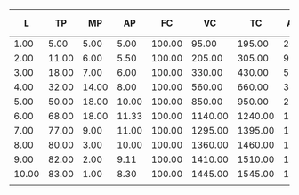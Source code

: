 | L     | TP    | MP    | AP    | FC     | VC      | TC      | AFC   | AVC   | ATC   | MC    | MR    | TR      | profit | MR2   | TR2     | profit2 | shutdown-price | 
|-------|-------|-------|-------|--------|---------|---------|-------|-------|-------|-------|-------|---------|--------|-------|---------|---------|----------------| 
| 1.00  | 5.00  | 5.00  | 5.00  | 100.00 | 95.00   | 195.00  | 20.00 | 19.00 | 39.00 | 39.00 | 20.00 | 100.00  | -95.00 | 25.00 | 125.00  | -70.00  | 16.75          | 
| 2.00  | 11.00 | 6.00  | 5.50  | 100.00 | 205.00  | 305.00  | 9.09  | 18.64 | 27.73 | 18.33 | 20.00 | 220.00  | -85.00 | 25.00 | 275.00  | -30.00  | 16.75          | 
| 3.00  | 18.00 | 7.00  | 6.00  | 100.00 | 330.00  | 430.00  | 5.56  | 18.33 | 23.89 | 17.86 | 20.00 | 360.00  | -70.00 | 25.00 | 450.00  | 20.00   | 16.75          | 
| 4.00  | 32.00 | 14.00 | 8.00  | 100.00 | 560.00  | 660.00  | 3.12  | 17.50 | 20.62 | 16.43 | 20.00 | 640.00  | -20.00 | 25.00 | 800.00  | 140.00  | 16.75          | 
| 5.00  | 50.00 | 18.00 | 10.00 | 100.00 | 850.00  | 950.00  | 2.00  | 17.00 | 19.00 | 16.11 | 20.00 | 1000.00 | 50.00  | 25.00 | 1250.00 | 300.00  | 16.75          | 
| 6.00  | 68.00 | 18.00 | 11.33 | 100.00 | 1140.00 | 1240.00 | 1.47  | 16.76 | 18.24 | 16.11 | 20.00 | 1360.00 | 120.00 | 25.00 | 1700.00 | 460.00  | 16.75          | 
| 7.00  | 77.00 | 9.00  | 11.00 | 100.00 | 1295.00 | 1395.00 | 1.30  | 16.82 | 18.12 | 17.22 | 20.00 | 1540.00 | 145.00 | 25.00 | 1925.00 | 530.00  | 16.75          | 
| 8.00  | 80.00 | 3.00  | 10.00 | 100.00 | 1360.00 | 1460.00 | 1.25  | 17.00 | 18.25 | 21.67 | 20.00 | 1600.00 | 140.00 | 25.00 | 2000.00 | 540.00  | 16.75          | 
| 9.00  | 82.00 | 2.00  | 9.11  | 100.00 | 1410.00 | 1510.00 | 1.22  | 17.20 | 18.41 | 25.00 | 20.00 | 1640.00 | 130.00 | 25.00 | 2050.00 | 540.00  | 16.75          | 
| 10.00 | 83.00 | 1.00  | 8.30  | 100.00 | 1445.00 | 1545.00 | 1.20  | 17.41 | 18.61 | 35.00 | 20.00 | 1660.00 | 115.00 | 25.00 | 2075.00 | 530.00  | 16.75          | 
|       |       |       |       |        |         |         |       |       |       |       |       |         |        |       |         |         |                | 

